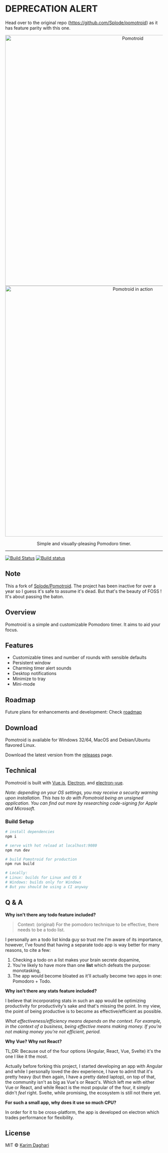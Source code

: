 # DEPRECATION ALERT

Head over to the original repo (https://github.com/Splode/pomotroid) as it has feature parity with this one.

<div align="center">
  <img alt="Pomotroid" src=".github/images/pomotroid-title.png" width="800px">
</div>
<div align="center">
  <img alt="Pomotroid in action" src=".github/images/pomotroid-screens.jpg" width="800px">
</div>

<p align="center">Simple and visually-pleasing Pomodoro timer.</p>

---

[![Build Status](https://travis-ci.org/kdaghari/pomotroid.svg?branch=master)](https://travis-ci.org/kdaghari/pomotroid)
[![Build status](https://ci.appveyor.com/api/projects/status/i228k21b3mxqdo7i/branch/master?svg=true)](https://ci.appveyor.com/project/karimdaghari/pomotroid/branch/master)

## Note

This a fork of [Splode/Pomotroid](https://github.com/Splode/pomotroid). The project has been inactive for over a year so I guess it's safe to assume it's dead. But that's the beauty of FOSS ! It's about passing the baton.

## Overview

Pomotroid is a simple and customizable Pomodoro timer. It aims to aid your focus.

## Features

- Customizable times and number of rounds with sensible defaults
- Persistent window
- Charming timer alert sounds
- Desktop notifications
- Minimize to tray
- Mini-mode

## Roadmap

Future plans for enhancements and development: Check [roadmap](https://github.com/karimdaghari/pomotroid/projects/1)

## Download

Pomotroid is available for Windows 32/64, MacOS and Debian/Ubuntu flavored Linux.

Download the latest version from the [releases](https://github.com/karimdaghari/pomotroid/releases) page.

## Technical

Pomotroid is built with [Vue.js](https://github.com/vuejs/vue), [Electron](https://github.com/electron/electron), and [electron-vue](https://github.com/SimulatedGREG/electron-vue).

_Note: depending on your OS settings, you may receive a security warning upon installation. This has to do with Pomotroid being an unsigned application. You can find out more by researching code-signing for Apple and Microsoft._

### Build Setup

```bash
# install dependencies
npm i

# serve with hot reload at localhost:9080
npm run dev

# build Pomotroid for production
npm run build

# Locally:
# Linux: builds for Linux and OS X
# Windows: builds only for Windows
# But you should be using a CI anyway
```

## Q & A

**Why isn't there any todo feature included?**

> Context: (original) For the pomodoro technique to be effective, there needs to be a todo list.

I personally am a todo list kinda guy so trust me I'm aware of its importance, however, I've found that having a separate todo app is way better for many reasons, to cite a few:

1. Checking a todo on a list makes your brain secrete dopamine,
2. You're likely to have more than one **list** which defeats the purpose: monotasking,
3. The app would become bloated as it'll actually become two apps in one: Pomodoro + Todo.

**Why isn't there any stats feature included?**

I believe that incorporating stats in such an app would be optimizing productivity for productivity's sake and that's missing the point. In my view, the point of being productive is to become as effective/efficient as possible.

_What effectiveness/efficiency means depends on the context. For example, in the context of a business, being effective means making money. If you're not making money you're not efficient, period._

**Why Vue? Why not React?**

TL;DR: Because out of the four options (Angular, React, Vue, Svelte) it's the one I like it the most.

Actually before forking this project, I started developing an app with Angular and while I personally loved the dev experience, I have to admit that it's pretty heavy (but then again, I have a pretty dated laptop), on top of that, the community isn't as big as Vue's or React's. Which left me with either Vue or React, and while React is the most popular of the four, it simply didn't _feel_ right. Svelte, while promising, the ecosystem is still not there yet.

**For such a small app, why does it use so much CPU?**

In order for it to be cross-platform, the app is developed on electron which trades performance for flexibility.

## License

MIT &copy; [Karim Daghari](https://github.com/kaghari)
